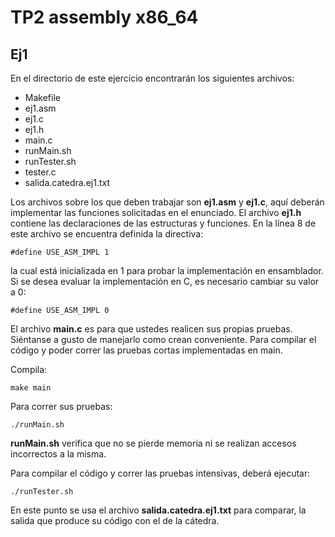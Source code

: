 # TP2 assembly x86_64 

## Ej1


En el directorio de este ejercicio encontrarán los siguientes archivos:

- Makefile
- ej1.asm
- ej1.c
- ej1.h
- main.c
- runMain.sh
- runTester.sh
- tester.c
- salida.catedra.ej1.txt

Los archivos sobre los que deben trabajar son **ej1.asm** y **ej1.c**, aquí deberán implementar las funciones solicitadas en el enunciado. El archivo **ej1.h** contiene las declaraciones de las estructuras y funciones. En la línea 8 de este archivo se encuentra definida la directiva:
    
    #define USE_ASM_IMPL 1 

la cual está inicializada en 1 para probar la implementación en ensamblador. Si se desea evaluar la implementación en C, es necesario cambiar su valor a 0:

    #define USE_ASM_IMPL 0
    
El archivo **main.c** es para que ustedes realicen sus propias pruebas. Siéntanse a gusto de manejarlo como crean conveniente. Para compilar el código y poder correr las pruebas cortas implementadas en main.

Compila:

    make main

Para correr sus pruebas:

    ./runMain.sh

**runMain.sh** verifica que no se pierde memoria ni se realizan accesos incorrectos a la misma.

Para compilar el código y correr las pruebas intensivas, deberá ejecutar:


    ./runTester.sh

En este punto se usa el archivo **salida.catedra.ej1.txt** para comparar, la salida que produce su código con el de la cátedra. 


